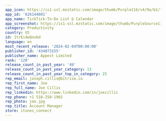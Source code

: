```yaml
---
app_icon: https://is1-ssl.mzstatic.com/image/thumb/Purple116/v4/9a/b2/f7/9ab2f74b-dd7e-07dc-f12d-da046347b26f/AppIcon-1x_U007emarketing-0-7-0-85-220-0.png/1024x1024bb.png
app_id: '626144601'
app_name: TickTick:To-Do List & Calendar
app_screenshot: https://is1-ssl.mzstatic.com/image/thumb/PurpleSource112/v4/a2/7b/a4/a27ba4bd-cc35-1f43-eb4d-f16023d18a9a/fd3e3c0f-de4d-4239-b634-10f2ba8770f2_1.png/1284x2778bb.png
category: Productivity
country: US
id: 1trEi4wQnxbd
language: en
most_recent_release: '2024-02-04T00:00:00'
publisher_id: '434073155'
publisher_name: Appest Limited
rank: '120'
release_count_in_past_year: '49'
release_count_in_past_year_category: 13
release_count_in_past_year_top_in_category: 25
rep_email: joseph.cillis@bitrise.io
rep_first_name: Joe
rep_full_name: Joe Cillis
rep_linkedin: https://www.linkedin.com/in/joecillis
rep_phone: +1 518-258-1902
rep_photo: joe.jpg
rep_title: Account Manager
store: itunes_connect
---
```

